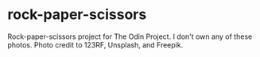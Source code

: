 # rock-paper-scissors
Rock-paper-scissors project for The Odin Project. I don't own any of these photos. Photo credit to 123RF, Unsplash, and Freepik.